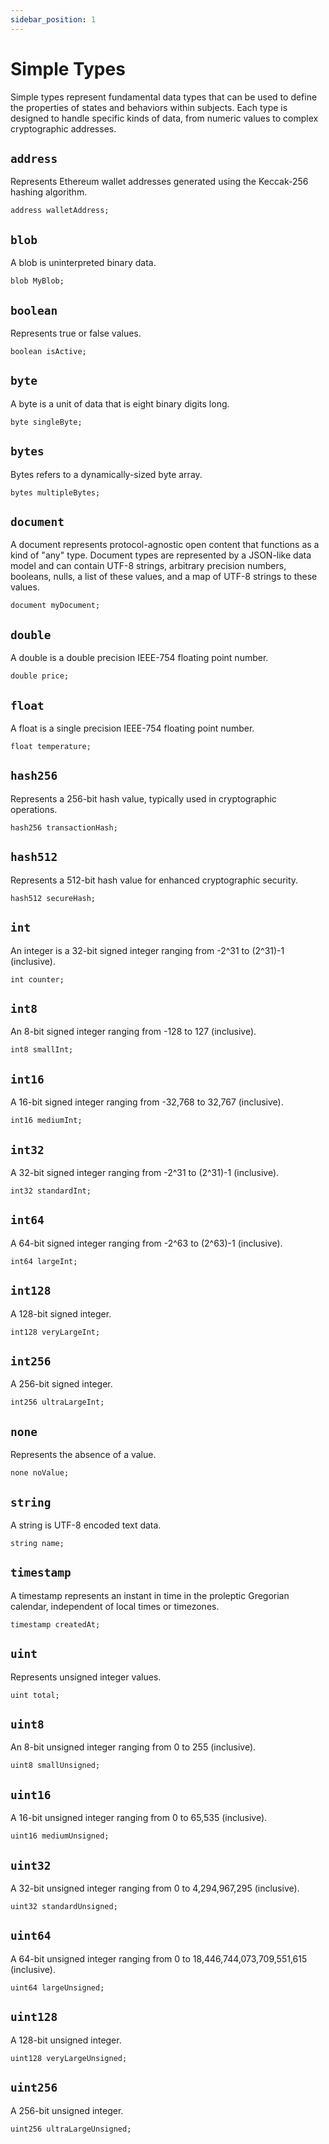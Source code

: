 ```yaml
---
sidebar_position: 1
---
```


# Simple Types

Simple types represent fundamental data types that can be used to define the properties of states and behaviors within subjects. Each type is designed to handle specific kinds of data, from numeric values to complex cryptographic addresses.

## `address`
Represents Ethereum wallet addresses generated using the Keccak-256 hashing algorithm.
```subjekt
address walletAddress;
```

## `blob`
A blob is uninterpreted binary data.
```subjekt
blob MyBlob;
```

## `boolean`
Represents true or false values.
```subjekt
boolean isActive;
```

## `byte`
A byte is a unit of data that is eight binary digits long.
```subjekt
byte singleByte;
```

## `bytes`
Bytes refers to a dynamically-sized byte array.
```subjekt
bytes multipleBytes;
```

## `document`
A document represents protocol-agnostic open content that functions as a kind of "any" type. Document types are represented by a JSON-like data model and can contain UTF-8 strings, arbitrary precision numbers, booleans, nulls, a list of these values, and a map of UTF-8 strings to these values.
```subjekt
document myDocument;
```

## `double`
A double is a double precision IEEE-754 floating point number.
```subjekt
double price;
```
## `float`
A float is a single precision IEEE-754 floating point number.
```subjekt
float temperature;
```

## `hash256`
Represents a 256-bit hash value, typically used in cryptographic operations.
```subjekt
hash256 transactionHash;
```

## `hash512`
Represents a 512-bit hash value for enhanced cryptographic security.
```subjekt
hash512 secureHash;
```

## `int`
An integer is a 32-bit signed integer ranging from -2^31 to (2^31)-1 (inclusive).
```subjekt
int counter;
```

## `int8`
An 8-bit signed integer ranging from -128 to 127 (inclusive).
```subjekt
int8 smallInt;
```

## `int16`
A 16-bit signed integer ranging from -32,768 to 32,767 (inclusive).
```subjekt
int16 mediumInt;
```

## `int32`
A 32-bit signed integer ranging from -2^31 to (2^31)-1 (inclusive).
```subjekt
int32 standardInt;
```

## `int64`
A 64-bit signed integer ranging from -2^63 to (2^63)-1 (inclusive).
```subjekt
int64 largeInt;
```

## `int128`
A 128-bit signed integer.
```subjekt
int128 veryLargeInt;
```

## `int256`
A 256-bit signed integer.
```subjekt
int256 ultraLargeInt;
```

## `none`
Represents the absence of a value.
```subjekt
none noValue;
```

## `string`
A string is UTF-8 encoded text data.
```subjekt
string name;
```

## `timestamp`
A timestamp represents an instant in time in the proleptic Gregorian calendar, independent of local times or timezones.
```subjekt
timestamp createdAt;
```

## `uint`
Represents unsigned integer values.
```subjekt
uint total;
```

## `uint8`
An 8-bit unsigned integer ranging from 0 to 255 (inclusive).
```subjekt
uint8 smallUnsigned;
```

## `uint16`
A 16-bit unsigned integer ranging from 0 to 65,535 (inclusive).
```subjekt
uint16 mediumUnsigned;
```

## `uint32`
A 32-bit unsigned integer ranging from 0 to 4,294,967,295 (inclusive).
```subjekt
uint32 standardUnsigned;
```

## `uint64`
A 64-bit unsigned integer ranging from 0 to 18,446,744,073,709,551,615 (inclusive).
```subjekt
uint64 largeUnsigned;
```

## `uint128`
A 128-bit unsigned integer.
```subjekt
uint128 veryLargeUnsigned;
```

## `uint256`
A 256-bit unsigned integer.
```subjekt
uint256 ultraLargeUnsigned;
```
